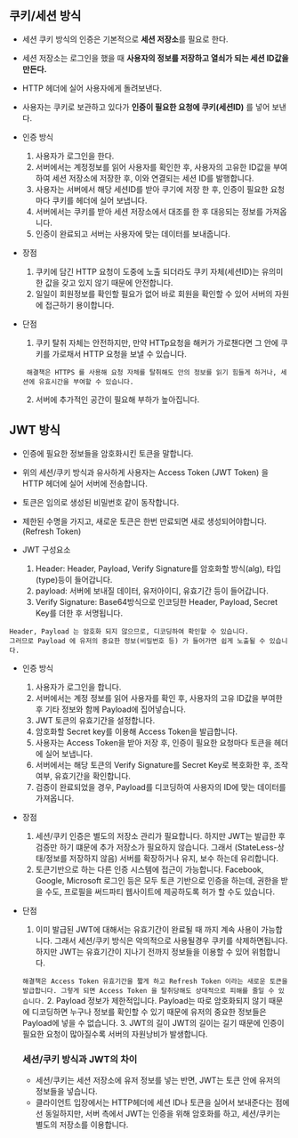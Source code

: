 ## 쿠키/세션 방식
- 세션 쿠키 방식의 인증은 기본적으로 **세션 저장소**를 필요로 한다. 
- 세션 저장소는 로그인을 했을 때 **사용자의 정보를 저장하고 열쇠가 되는 세션 ID값을 만든다.**
- HTTP 헤더에 실어 사용자에게 돌려보낸다. 
- 사용자는 쿠키로 보관하고 있다가 **인증이 필요한 요청에 쿠키(세션ID)** 를 넣어 보낸다. 

- 인증 방식

  1. 사용자가 로그인을 한다.
  2. 서버에서는 계정정보를 읽어 사용자를 확인한 후, 사용자의 고유한 ID값을 부여하여 세션 저장소에 저장한 후, 이와 연결되는 세션 ID를 발행합니다.
  3. 사용자는 서버에서 해당 세션ID를 받아 쿠기에 저장 한 후, 인증이 필요한 요청마다 쿠키를 헤더에 실어 보냅니다.
  4. 서버에서는 쿠키를 받아 세션 저장소에서 대조를 한 후 대응되는 정보를 가져옵니다.
  5. 인증이 완료되고 서버는 사용자에 맞는 데이터를 보내줍니다.

- 장점
  1. 쿠키에 담긴 HTTP 요청이 도중에 노출 되더라도 쿠키 자체(세션ID)는 유의미한 값을 갖고 있지 않기 때문에 안전합니다.
  2. 일일이 회원정보를 확인할 필요가 없어 바로 회원을 확인할 수 있어 서버의 자원에 접근하기 용이합니다.

- 단점
  1. 쿠키 탈취 자체는 안전하지만, 만약 HTTp요청을 해커가 가로챈다면 그 안에 쿠키를 가로채서 HTTP 요청을 보낼 수 있습니다.

  ``` 해결책은 HTTPS 를 사용해 요청 자체를 탈취해도 안의 정보를 읽기 힘들게 하거나, 세션에 유효시간을 부여할 수 있습니다.```
  
  2. 서버에 추가적인 공간이 필요해 부하가 높아집니다.

## JWT 방식
- 인증에 필요한 정보들을 암호화시킨 토큰을 말합니다.
- 위의 세션/쿠키 방식과 유사하게 사용자는 Access Token (JWT Token) 을 HTTP 헤더에 실어 서버에 전송합니다.
- 토큰은 임의로 생성된 비밀번호 같이 동작합니다.
- 제한된 수명을 가지고, 새로운 토큰은 한번 만료되면 새로 생성되어야합니다.(Refresh Token)

- JWT 구성요소
  1. Header: Header, Payload, Verify Signature를 암호화할 방식(alg), 타입(type)등이 들어갑니다.
  2. payload: 서버에 보내질 데이터, 유저아이디, 유효기간 등이 들어갑니다.
  3. Verify Signature: Base64방식으로 인코딩한 Header, Payload, Secret Key를 더한 후 서명됩니다.

``` 
Header, Payload 는 암호화 되지 않으므로, 디코딩하여 확인할 수 있습니다. 
그러므로 Payload 에 유저의 중요한 정보(비밀번호 등) 가 들어가면 쉽게 노출될 수 있습니다.
```

- 인증 방식
  1. 사용자가 로그인을 합니다.
  2. 서버에서는 계정 정보를 읽어 사용자를 확인 후, 사용자의 고유 ID값을 부여한 후 기타 정보와 함께 Payload에 집어넣습니다.
  3. JWT 토큰의 유효기간을 설정합니다.
  4. 암호화할 Secret key를 이용해 Access Token을 발급합니다.
  5. 사용자는 Access Token을 받아 저장 후, 인증이 필요한 요청마다 토큰을 헤더에 실어 보냅니다.
  6. 서버에서는 해당 토큰의 Verify Signature를 Secret Key로 복호화한 후, 조작여부, 유효기간을 확인합니다.
  7. 검증이 완료되었을 경우, Payload를 디코딩하여 사용자의 ID에 맞는 데이터를 가져옵니다.

- 장점
  1. 세션/쿠키 인증은 별도의 저장소 관리가 필요합니다. 하지만 JWT는 발급한 후 검증만 하기 떄문에 추가 저장소가 필요하지 않습니다.
  그래서 (StateLess-상태/정보를 저장하지 않음) 서버를 확장하거나 유지, 보수 하는데 유리합니다.
  2. 토큰기반으로 하는 다른 인증 시스템에 접근이 가능합니다.
  Facebook, Google, Microsoft 로그인 등은 모두 토큰 기반으로 인증을 하는데, 권한을 받을 수도, 프로필을 써드파티 웹사이트에 제공하도록 허가 할 수도 있습니다.
  
- 단점
  1. 이미 발급된 JWT에 대해서는 유효기간이 완료될 때 까지 계속 사용이 가능합니다.
  그래서 세션/쿠키 방식은 악의적으로 사용될경우 쿠키를 삭제하면됩니다. 하지만 JWT는 유효기간이 지나기 전까지 정보들을 이용할 수 있어 위험합니다.
  
  ``` 해결책은 Access Token 유효기간을 짧게 하고 Refresh Token 이라는 새로운 토큰을 발급합니다. 그렇게 되면 Access Token 을 탈취당해도 상대적으로 피해를 줄일 수 있습니다. ```
  2. Payload 정보가 제한적입니다.
  Payload는 따로 암호화되지 않기 때문에 디코딩하면 누구나 정보를 확인할 수 있기 때문에 유저의 중요한 정보들은 Payload에 넣을 수 없습니다.
  3. JWT의 길이
  JWT의 길이는 길기 때문에 인증이 필요한 요청이 많아질수록 서버의 자원낭비가 발생합니다.
  
  
  ### 세션/쿠키 방식과 JWT의 차이
  - 세션/쿠키는 세션 저장소에 유저 정보를 넣는 반면, JWT는 토큰 안에 유저의 정보들을 넣습니다.
  - 클라이언트 입장에서는 HTTP헤더에 세션 ID나 토큰을 실어서 보내준다는 점에선 동일하지만, 서버 측에서 JWT는 인증을 위해 암호화를 하고, 세션/쿠키는 별도의 저장소를 이용합니다.
  
